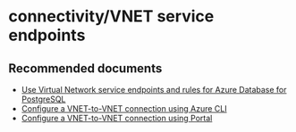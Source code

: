 <properties
	pageTitle="connectivity/VNET service endpoints"
	description="connectivity/VNET service endpoints"
	service="microsoft.dbforpostgresql"
	resource="servers"
	authors="ankam"
	displayOrder="4"
	selfHelpType="resource"
	supportTopicIds="32628463"
	productPesIds="16222"
	cloudEnvironments="public"
/>

# connectivity/VNET service endpoints

## **Recommended documents**

* [Use Virtual Network service endpoints and rules for Azure Database for PostgreSQL](https://docs.microsoft.com/azure/postgresql/concepts-data-access-and-security-vnet/)<br>
* [Configure a VNET-to-VNET connection using Azure CLI](https://docs.microsoft.com/azure/postgresql/howto-manage-vnet-using-cli/)<br>
* [Configure a VNET-to-VNET connection using Portal](https://docs.microsoft.com/azure/postgresql/howto-manage-vnet-using-portal/)